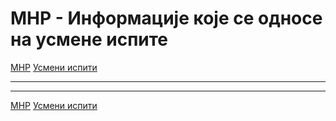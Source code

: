 # МНР - Информације које се односе на усмене испите

[МНР](../../README.md) [Усмени испити](../README.md)

---

---  

[МНР](../../README.md) [Усмени испити](../README.md)